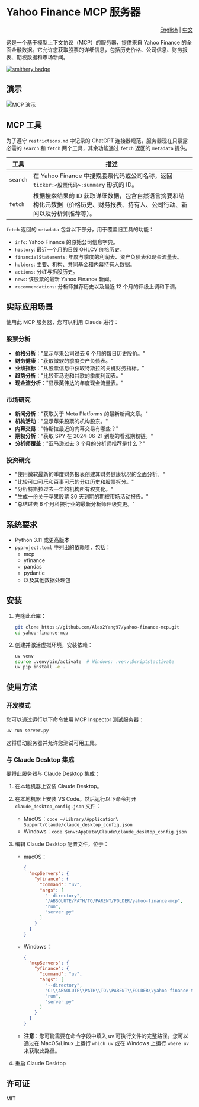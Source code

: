 # Yahoo Finance MCP 服务器

<div align="right">
  <a href="README.md">English</a> | <a href="README.zh.md">中文</a>
</div>

这是一个基于模型上下文协议（MCP）的服务器，提供来自 Yahoo Finance 的全面金融数据。它允许您获取股票的详细信息，包括历史价格、公司信息、财务报表、期权数据和市场新闻。

[![smithery badge](https://smithery.ai/badge/@Alex2Yang97/yahoo-finance-mcp)](https://smithery.ai/server/@Alex2Yang97/yahoo-finance-mcp)

## 演示

![MCP 演示](assets/demo.gif)

## MCP 工具

为了遵守 `restrictions.md` 中记录的 ChatGPT 连接器规范，服务器现在只暴露必需的
`search` 和 `fetch` 两个工具，其余功能通过 `fetch` 返回的 `metadata` 提供。

| 工具 | 描述 |
|------|-------------|
| `search` | 在 Yahoo Finance 中搜索股票代码或公司名称，返回 `ticker:<股票代码>:summary` 形式的 ID。 |
| `fetch` | 根据搜索结果的 ID 获取详细数据，包含自然语言摘要和结构化元数据（价格历史、财务报表、持有人、公司行动、新闻以及分析师推荐等）。 |

`fetch` 返回的 `metadata` 包含以下部分，用于覆盖旧工具的功能：

- `info`: Yahoo Finance 的原始公司信息字典。
- `history`: 最近一个月的日线 OHLCV 价格历史。
- `financialStatements`: 年度与季度的利润表、资产负债表和现金流量表。
- `holders`: 主要、机构、共同基金和内幕持有人数据。
- `actions`: 分红与拆股历史。
- `news`: 该股票的最新 Yahoo Finance 新闻。
- `recommendations`: 分析师推荐历史以及最近 12 个月的评级上调和下调。

## 实际应用场景

使用此 MCP 服务器，您可以利用 Claude 进行：

### 股票分析

- **价格分析**："显示苹果公司过去 6 个月的每日历史股价。"
- **财务健康**："获取微软的季度资产负债表。"
- **业绩指标**："从股票信息中获取特斯拉的关键财务指标。"
- **趋势分析**："比较亚马逊和谷歌的季度利润表。"
- **现金流分析**："显示英伟达的年度现金流量表。"

### 市场研究

- **新闻分析**："获取关于 Meta Platforms 的最新新闻文章。"
- **机构活动**："显示苹果股票的机构股东。"
- **内幕交易**："特斯拉最近的内幕交易有哪些？"
- **期权分析**："获取 SPY 在 2024-06-21 到期的看涨期权链。"
- **分析师覆盖**："亚马逊过去 3 个月的分析师推荐是什么？"

### 投资研究

- "使用微软最新的季度财务报表创建其财务健康状况的全面分析。"
- "比较可口可乐和百事可乐的分红历史和股票拆分。"
- "分析特斯拉过去一年的机构所有权变化。"
- "生成一份关于苹果股票 30 天到期的期权市场活动报告。"
- "总结过去 6 个月科技行业的最新分析师评级变更。"

## 系统要求

- Python 3.11 或更高版本
- `pyproject.toml` 中列出的依赖项，包括：
  - mcp
  - yfinance
  - pandas
  - pydantic
  - 以及其他数据处理包

## 安装

1. 克隆此仓库：
   ```bash
   git clone https://github.com/Alex2Yang97/yahoo-finance-mcp.git
   cd yahoo-finance-mcp
   ```

2. 创建并激活虚拟环境，安装依赖：
   ```bash
   uv venv
   source .venv/bin/activate  # Windows: .venv\Scripts\activate
   uv pip install -e .
   ```

## 使用方法

### 开发模式

您可以通过运行以下命令使用 MCP Inspector 测试服务器：

```bash
uv run server.py
```

这将启动服务器并允许您测试可用工具。

### 与 Claude Desktop 集成

要将此服务器与 Claude Desktop 集成：

1. 在本地机器上安装 Claude Desktop。
2. 在本地机器上安装 VS Code。然后运行以下命令打开 `claude_desktop_config.json` 文件：
   - MacOS：`code ~/Library/Application\ Support/Claude/claude_desktop_config.json`
   - Windows：`code $env:AppData\Claude\claude_desktop_config.json`

3. 编辑 Claude Desktop 配置文件，位于：
   - macOS：
     ```json
     {
       "mcpServers": {
         "yfinance": {
           "command": "uv",
           "args": [
             "--directory",
             "/ABSOLUTE/PATH/TO/PARENT/FOLDER/yahoo-finance-mcp",
             "run",
             "server.py"
           ]
         }
       }
     }
     ```
   - Windows：
     ```json
     {
       "mcpServers": {
         "yfinance": {
           "command": "uv",
           "args": [
             "--directory",
             "C:\\ABSOLUTE\\PATH\\TO\\PARENT\\FOLDER\\yahoo-finance-mcp",
             "run",
             "server.py"
           ]
         }
       }
     }
     ```

   - **注意**：您可能需要在命令字段中填入 uv 可执行文件的完整路径。您可以通过在 MacOS/Linux 上运行 `which uv` 或在 Windows 上运行 `where uv` 来获取此路径。

4. 重启 Claude Desktop

## 许可证

MIT 